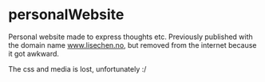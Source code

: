 # personalWebsite
Personal website made to express thoughts etc. Previously published with the domain name www.lisechen.no, but removed from the internet because it got awkward.

The css and media is lost, unfortunately :/
